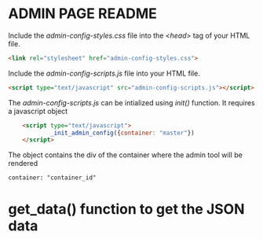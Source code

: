 # ADMIN PAGE README
Include the *admin-config-styles.css* file into the <*head*> tag of your HTML file.
```HTML
<link rel="stylesheet" href="admin-config-styles.css">
```
Include the *admin-config-scripts.js* file into your HTML file.

```HTML
<script type="text/javascript" src="admin-config-scripts.js"></script>
```

The *admin-config-scripts.js* can be intialized using *init()* function. It requires a javascript object
```HTML
    <script type="text/javascript">
			_init_admin_config({container: "master"})
    </script>
```
The object contains the div of the container where the admin tool will be rendered
```
container: "container_id"
```

# get_data() function to get the JSON data
